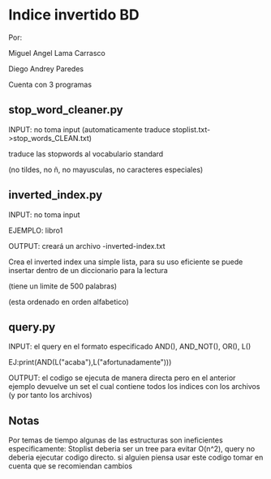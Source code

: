 # Indice invertido BD

Por:

Miguel Angel Lama Carrasco

Diego Andrey Paredes

Cuenta con 3 programas

## stop_word_cleaner.py
INPUT: no toma input (automaticamente traduce stoplist.txt->stop_words_CLEAN.txt)

traduce las stopwords al vocabulario standard

(no tildes, no ñ, no mayusculas, no caracteres especiales)

## inverted_index.py

INPUT: no toma input

EJEMPLO: libro1

OUTPUT: creará un archivo -inverted-index.txt

Crea el inverted index una simple lista, para su uso eficiente se puede insertar dentro de un diccionario para la lectura

(tiene un limite de 500 palabras)

(esta ordenado en orden alfabetico)

## query.py

INPUT: el query en el formato especificado AND(), AND_NOT(), OR(), L()

EJ:print(AND(L("acaba"),L("afortunadamente")))

OUTPUT: el codigo se ejecuta de manera directa pero en el anterior ejemplo devuelve un set el cual contiene todos los indices con los archivos (y por tanto los archivos)


## Notas
Por temas de tiempo algunas de las estructuras son ineficientes especificamente: Stoplist deberia ser un tree para evitar O(n^2), query no deberia ejecutar codigo directo.
si alguien piensa usar este codigo tomar en cuenta que se recomiendan cambios

